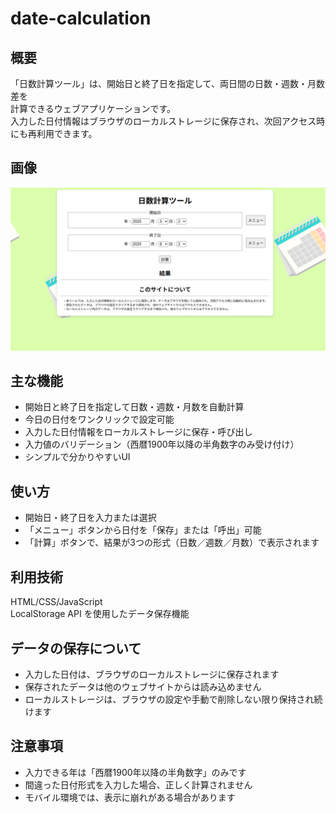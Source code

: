 # date-calculation

## 概要
「日数計算ツール」は、開始日と終了日を指定して、両日間の日数・週数・月数差を<br>
計算できるウェブアプリケーションです。<br>
入力した日付情報はブラウザのローカルストレージに保存され、次回アクセス時にも再利用できます。

## 画像
![日数計算ツールの画面](./img/screenshot.png)

## 主な機能
- 開始日と終了日を指定して日数・週数・月数を自動計算<br>
- 今日の日付をワンクリックで設定可能<br>
- 入力した日付情報をローカルストレージに保存・呼び出し<br>
- 入力値のバリデーション（西暦1900年以降の半角数字のみ受け付け）<br>
- シンプルで分かりやすいUI

## 使い方
- 開始日・終了日を入力または選択<br>
- 「メニュー」ボタンから日付を「保存」または「呼出」可能<br>
- 「計算」ボタンで、結果が3つの形式（日数／週数／月数）で表示されます

## 利用技術
HTML/CSS/JavaScript<br>
LocalStorage API を使用したデータ保存機能<br>

## データの保存について
- 入力した日付は、ブラウザのローカルストレージに保存されます<br>
- 保存されたデータは他のウェブサイトからは読み込めません<br>
- ローカルストレージは、ブラウザの設定や手動で削除しない限り保持され続けます<br>

## 注意事項
- 入力できる年は「西暦1900年以降の半角数字」のみです<br>
- 間違った日付形式を入力した場合、正しく計算されません<br>
- モバイル環境では、表示に崩れがある場合があります<br>